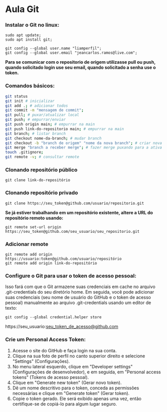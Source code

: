 # Aula Git

### Instalar o Git no linux:
```
sudo apt update;
sudo apt install git;
```
```
git config --global user.name "liamperfil";
git config --global user.email "jeancarlos.ramos@live.com";
```

**Para se comunicar com o repositorio de origem utilizasse pull ou push, quando solicitado login use seu email, quando solicitado a senha use o token.**
### Comandos básicos:
```bash
git status
git init # inicializar
git add .; # adicionar todos
git commit -m "mensagem de commit";
git pull; # puxar/atualizar local
git push; # empurrar/enviar
git push origin main; # empurrar na main
git push link-do-repositorio main; # empurrar na main
git branch; # listar branch
git checkout nome-da-branch; # mudar branch
git checkout -b "branch de origem" "nome da nova branch"; # criar nova branch
git merge "branch a receber merge"; # fazer merge puxando para a ativa
touch .gitignore;
git remote -v; # consultar remote
```
### Clonando repositório público
```
git clone link-do-repositório
```
### Clonando repositório privado
```
git clone https://seu_token@github.com/usuario/repositorio.git
```
**Se já estiver trabalhando em um repositório existente, altere a URL do repositório remoto usando:**
```
git remote set-url origin https://seu_token@github.com/seu_usuario/seu_repositorio.git
```
### Adicionar remote
```
git remote add origin https://usuario:token@github.com/usuario/repositório
git remote add origin link-do-repositório
```
### Configure o Git para usar o token de acesso pessoal:
Isso fará com que o Git armazene suas credenciais em cache no arquivo .git-credentials do seu diretório home. Em seguida, você pode adicionar suas credenciais (seu nome de usuário do GitHub e o token de acesso pessoal) manualmente ao arquivo .git-credentials usando um editor de texto:
```
git config --global credential.helper store
```
https://seu_usuario:seu_token_de_acesso@github.com
### Crie um Personal Access Token:
1. Acesse o site do GitHub e faça login na sua conta.
2. Clique na sua foto de perfil no canto superior direito e selecione "Settings" (Configurações).
3. No menu lateral esquerdo, clique em "Developer settings" (Configurações de desenvolvedor), e em seguida, em "Personal access tokens" (Tokens de acesso pessoal).
4. Clique em "Generate new token" (Gerar novo token).
5. Dê um nome descritivo para o token, conceda as permissões necessárias e clique em "Generate token" (Gerar token).
6. Copie o token gerado. Ele será exibido apenas uma vez, então certifique-se de copiá-lo para algum lugar seguro.